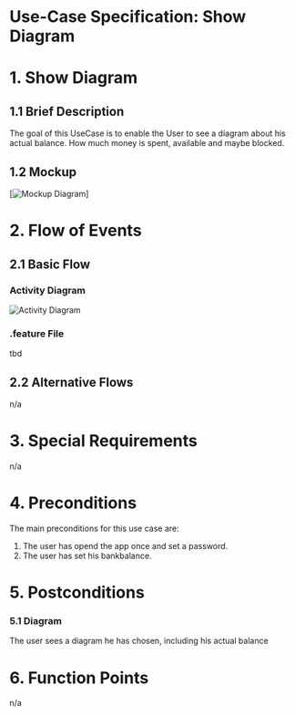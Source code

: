# Use-Case Specification: Show Diagram

# 1. Show Diagram

## 1.1 Brief Description

The goal of this UseCase is to enable the User to see a diagram about his actual balance. How much money is spent, available and maybe blocked.

## 1.2 Mockup
[![Mockup Diagram](../easyFinance-Diagram.png)]

# 2. Flow of Events

## 2.1 Basic Flow

### Activity Diagram
![Activity Diagram](../UseCaseshowdiagram.png)

### .feature File
tbd


## 2.2 Alternative Flows
n/a

# 3. Special Requirements
n/a

# 4. Preconditions
The main preconditions for this use case are:

 1. The user has opend the app once and set a password.
 2. The user has set his bankbalance.

# 5. Postconditions

### 5.1 Diagram
The user sees a diagram he has chosen, including his actual balance

# 6. Function Points
n/a
